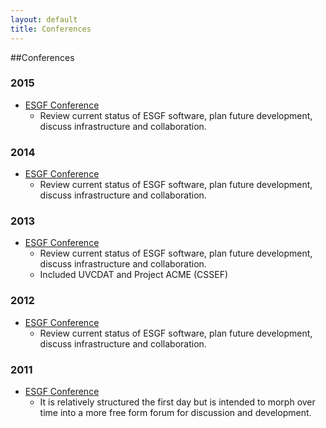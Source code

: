 ```yaml
---
layout: default
title: Conferences 
---
```


##Conferences

### 2015

* <a href="{{site.url}}/2015-F2F.html" target="_blank">ESGF Conference</a>
  - Review current status of ESGF software, plan future development, discuss infrastructure and collaboration.

### 2014

* <a href="{{site.url}}/2014-F2F.html" target="_blank">ESGF Conference</a>
  - Review current status of ESGF software, plan future development, discuss infrastructure and collaboration.
  
### 2013

* <a href="https://github.com/ESGF/esgf.github.io/wiki/ESGF-P2P-F2F-2013" target="_blank">ESGF Conference</a>
  - Review current status of ESGF software, plan future development, discuss infrastructure and collaboration.
  - Included UVCDAT and Project ACME (CSSEF)

### 2012

* <a href="https://github.com/ESGF/esgf.github.io/wiki/ESGF-P2P-F2F-2012" target="_blank">ESGF Conference</a>
  - Review current status of ESGF software, plan future development, discuss infrastructure and collaboration.

### 2011

* <a href="https://github.com/ESGF/esgf.github.io/wiki/ESGF-P2P-F2F-2011" target="_blank">ESGF Conference</a>
  - It is relatively structured the first day but is intended to morph over time into a more free form forum for discussion and development.

